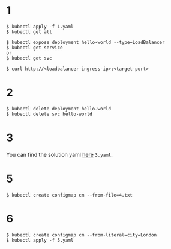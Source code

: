 # 1

```
$ kubectl apply -f 1.yaml
$ kubectl get all

$ kubectl expose deployment hello-world --type=LoadBalancer
$ kubectl get service
or 
$ kubectl get svc

$ curl http://<loadbalancer-ingress-ip>:<target-port>
```

# 2

```
$ kubectl delete deployment hello-world
$ kubectl delete svc hello-world
```

# 3

You can find the solution yaml [here](3.yaml) `3.yaml`.

# 5

```
$ kubectl create configmap cm --from-file=4.txt
```

# 6

```
$ kubectl create configmap cm --from-literal=city=London
$ kubectl apply -f 5.yaml
```
